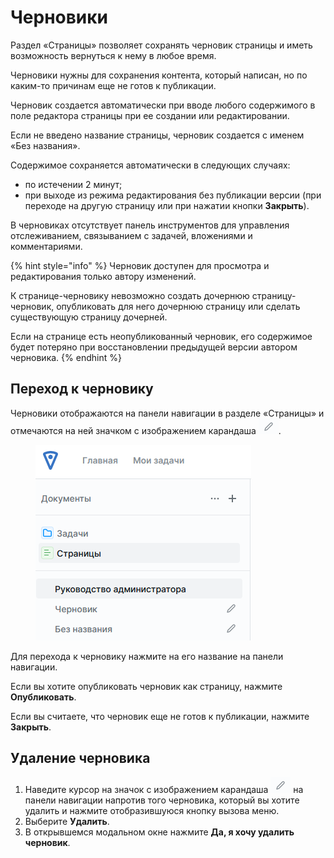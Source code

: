 # Черновики

Раздел «Страницы» позволяет сохранять черновик страницы и иметь возможность вернуться к нему в любое время.

Черновики нужны для сохранения контента, который написан, но по каким-то причинам еще не готов к публикации.

Черновик создается автоматически при вводе любого содержимого в поле редактора страницы при ее создании или редактировании.&#x20;

Если не введено название страницы, черновик создается с именем «Без названия».

Содержимое сохраняется автоматически в следующих случаях:

* по истечении 2 минут;
* при выходе из режима редактирования без публикации версии (при переходе на другую страницу или при нажатии кнопки **Закрыть**).

В черновиках отсутствует панель инструментов для управления отслеживанием, связыванием с задачей, вложениями и комментариями.

{% hint style="info" %}
Черновик доступен для просмотра и редактирования только автору изменений.

К странице-черновику невозможно создать дочернюю страницу-черновик, опубликовать для него дочернюю страницу или сделать существующую страницу дочерней.

Если на странице есть неопубликованный черновик, его содержимое будет потеряно при восстановлении предыдущей версии автором черновика.
{% endhint %}

## Переход к черновику

Черновики отображаются на панели навигации в разделе «Страницы» и отмечаются на ней значком с изображением карандаша ![](<../../../.gitbook/assets/изображение (1).png>).

<figure><img src="../../../.gitbook/assets/изображение (3).png" alt=""><figcaption></figcaption></figure>

Для перехода к черновику нажмите на его название на панели навигации.&#x20;

Если вы хотите опубликовать черновик как страницу, нажмите **Опубликовать**.

Если вы считаете, что черновик еще не готов к публикации, нажмите **Закрыть**.

## Удаление черновика

1. Наведите курсор на значок с изображением карандаша <img src="../../../.gitbook/assets/изображение (1).png" alt="" data-size="line"> на панели навигации напротив того черновика, который вы хотите удалить и нажмите отобразившуюся кнопку вызова меню.
2. Выберите **Удалить**.
3. В открывшемся модальном окне нажмите **Да, я хочу удалить черновик**.&#x20;

